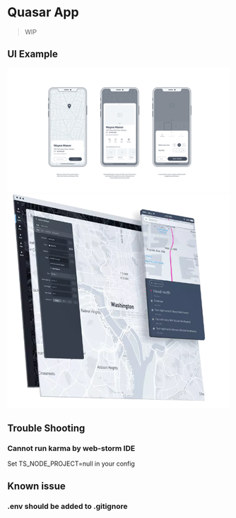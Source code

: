 # Quasar App

> WIP

## UI Example

![uI](./media/ui-example.gif)
![uI](./media/ui-example2.png)

## Trouble Shooting

### Cannot run karma by web-storm IDE

Set TS_NODE_PROJECT=null in your config


## Known issue 

### .env should be added to .gitignore

